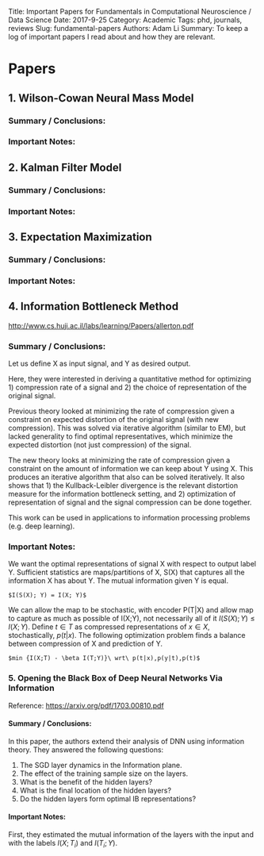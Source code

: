 Title: Important Papers for Fundamentals in Computational Neuroscience / Data Science
Date: 2017-9-25
Category: Academic
Tags: phd, journals, reviews
Slug: fundamental-papers
Authors: Adam Li
Summary: To keep a log of important papers I read about and how they are relevant.

# Papers
## 1. Wilson-Cowan Neural Mass Model
### Summary / Conclusions:

### Important Notes:

## 2. Kalman Filter Model
### Summary / Conclusions:

### Important Notes:

## 3. Expectation Maximization
### Summary / Conclusions:

### Important Notes:

## 4. Information Bottleneck Method
http://www.cs.huji.ac.il/labs/learning/Papers/allerton.pdf
### Summary / Conclusions:
Let us define X as input signal, and Y as desired output.

Here, they were interested in deriving a quantitative method for optimizing 1) compression rate of a signal and 2) the choice of representation of the original signal.

Previous theory looked at minimizing the rate of compression given a constraint on expected distortion of the original signal (with new compression). This was solved via iterative algorithm (similar to EM), but lacked generality to find optimal representatives, which minimize the expected distortion (not just compression) of the signal. 

The new theory looks at minimizing the rate of compression given a constraint on the amount of information we can keep about Y using X. This produces an iterative algorithm that also can be solved iteratively. It also shows that 1) the Kullback-Leibler divergence is the relevant distortion measure for the information bottleneck setting, and 2) optimization of representation of signal and the signal compression can be done together.

This work can be used in applications to information processing problems (e.g. deep learning).

### Important Notes:
We want the optimal representations of signal X with respect to output label Y. Sufficient statistics are maps/partitions of X, S(X) that captures all the information X has about Y. The mutual information given Y is equal. 

    $I(S(X); Y) = I(X; Y)$

We can allow the map to be stochastic, with encoder P(T|X) and allow map to capture as much as possible of I(X;Y), not necessarily all of it $I(S(X); Y) \leq I(X; Y)$. Define $t \in T$ as compressed representations of $x \in X$, stochastically, $p(t|x)$. The following optimization problem finds a balance between compression of X and prediction of Y.

    $min {I(X;T) - \beta I(T;Y)}\ wrt\ p(t|x),p(y|t),p(t)$

### 5. Opening the Black Box of Deep Neural Networks Via Information
Reference: https://arxiv.org/pdf/1703.00810.pdf
#### Summary / Conclusions:
In this paper, the authors extend their analysis of DNN using information theory. They answered the following questions:
1. The SGD layer dynamics in the Information plane.
2. The effect of the training sample size on the layers.
3. What is the benefit of the hidden layers?
4. What is the final location of the hidden layers?
5. Do the hidden layers form optimal IB representations?

#### Important Notes:
First, they estimated the mutual information of the layers with the input and with the labels $I(X;T_i)$ and $I(T_i;Y)$. 

